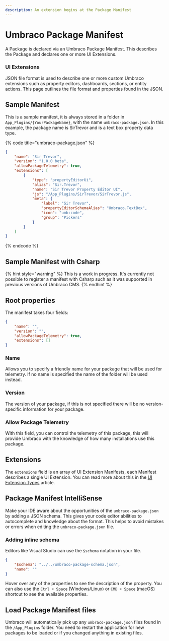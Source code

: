 ```yaml
---
description: An extension begins at the Package Manifest
---
```


# Umbraco Package Manifest

A Package is declared via an Umbraco Package Manifest. This describes the Package and declares one or more UI Extensions.

### UI Extensions

JSON file format is used to describe one or more custom Umbraco extensions such as property editors, dashboards, sections, or entity actions. This page outlines the file format and properties found in the JSON.

## Sample Manifest

This is a sample manifest, it is always stored in a folder in `App_Plugins/{YourPackageName}`, with the name `umbraco-package.json`. In this example, the package name is SirTrevor and is a text box property data type.

{% code title="umbraco-package.json" %}
```json
{
    "name": "Sir Trevor",
    "version": "1.0.0 beta",
    "allowPackageTelemetry": true,
    "extensions": [
        {
            "type": "propertyEditorUi",
            "alias": "Sir.Trevor",
            "name": "Sir Trevor Property Editor UI",
            "js": "/App_Plugins/SirTrevor/SirTrevor.js",
            "meta": {
                "label": "Sir Trevor",
                "propertyEditorSchemaAlias": "Umbraco.TextBox",
                "icon": "umb:code",
                "group": "Pickers"
            }
        }
    ]
}
```
{% endcode %}

## Sample Manifest with Csharp

{% hint style="warning" %}
This is a work in progress. It's currently not possible to register a manifest with Csharp such as it was supported in previous versions of Umbraco CMS.
{% endhint %}

## Root properties

The manifest takes four fields:

```json
{
    "name": "",
    "version": "",
    "allowPackageTelemetry": true,
    "extensions": []
}
```

### Name

Allows you to specify a friendly name for your package that will be used for telemetry. If no name is specified the name of the folder will be used instead.

### Version

The version of your package, if this is not specified there will be no version-specific information for your package.

### Allow Package Telemetry

With this field, you can control the telemetry of this package, this will provide Umbraco with the knowledge of how many installations use this package.

## Extensions

The `extensions` field is an array of UI Extension Manifests, each Manifest describes a single UI Extension. You can read more about this in the [UI Extension Types](extension-types/) article.

## Package Manifest IntelliSense

Make your IDE aware about the opportunities of the `umbraco-package.json` by adding a JSON schema. This gives your code editor abilities to autocomplete and knowledge about the format. This helps to avoid mistakes or errors when editing the `umbraco-package.json` file.

### Adding inline schema

Editors like Visual Studio can use the `$schema` notation in your file.

```json
{
    "$schema": "../../umbraco-package-schema.json",
    "name": ""
}
```

Hover over any of the properties to see the description of the property. You can also use the `Ctrl + Space` (Windows/Linux) or `CMD + Space` (macOS) shortcut to see the available properties.

## Load Package Manifest files

Umbraco will automatically pick up any `umbraco-package.json` files found in the `/App_Plugins` folder. You need to restart the application for new packages to be loaded or if you changed anything in existing files.
